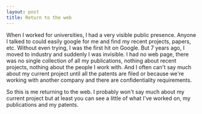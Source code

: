 ```yaml
---
layout: post
title: Return to the web
---
```


When I worked for universities, I had a very visible public presence. Anyone
I talked to could easily google for me and find my recent projects, papers,
etc.  Without even trying, I was the first hit on Google. But 7 years ago,
I moved to industry and suddenly I was invisible. I had no web page, there was
no single collection of all my publications, nothing about recent projects,
nothing about the people I work with. And I often can't say much about my
current project until all the patents are filed or because we're working with
another company and there are confidentiality requirements.

So this is me returning to the web.  I probably won't say much about my current
project but at least you can see a little of what I've worked on, my
publications and my patents.
